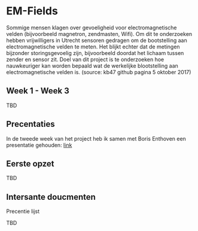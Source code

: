 

# EM-Fields

Sommige mensen klagen over gevoeligheid voor electromagnetische velden (bijvoorbeeld magnetron, zendmasten, Wifi). Om dit te onderzoeken hebben vrijwilligers in Utrecht sensoren gedragen om de bootstelling aan electromagnetische velden te meten. Het blijkt echter dat de metingen bijzonder storingsgevoelig zijn, bijvoorbeeld doordat het lichaam tussen zender en sensor zit. Doel van dit project is te onderzoeken hoe nauwkeuriger kan worden bepaald wat de werkelijke blootstelling aan electromagnetische velden is.
(source: kb47 github pagina 5 oktober 2017)


## Week 1 - Week 3

TBD


## Precentaties

In de tweede week van het project heb ik samen met Boris Enthoven een presentatie gehouden: [link](Presentatie/Sprint%201%20%5Bweek%202%5D%20(powerpoint%202)%20-%20EM_Fields.pdf)

## Eerste opzet

TBD

## Intersante doucmenten 

Precentie lijst

TBD

